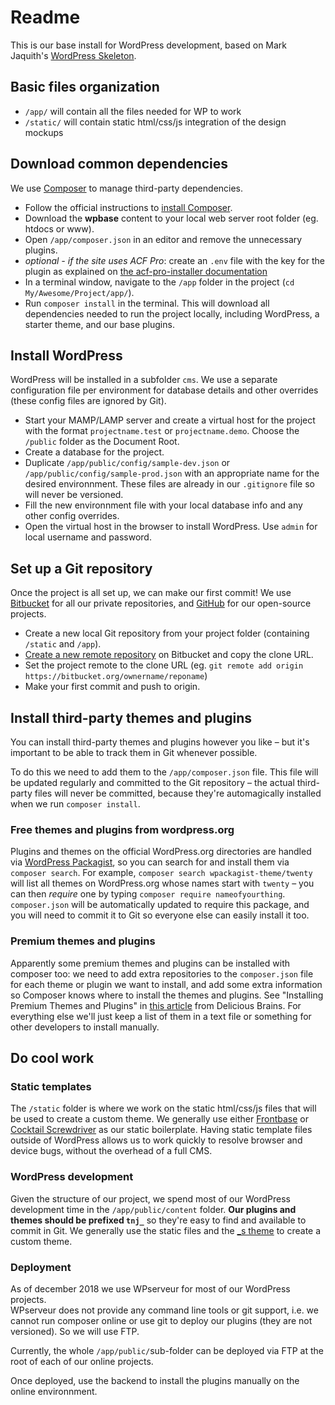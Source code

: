 # Readme

This is our base install for WordPress development, based on Mark Jaquith's [WordPress Skeleton](https://github.com/markjaquith/WordPress-Skeleton).

## Basic files organization

- `/app/` will contain all the files needed for WP to work
- `/static/` will contain static html/css/js integration of the design mockups

## Download common dependencies

We use [Composer](https://getcomposer.org/) to manage third-party dependencies.

- Follow the official instructions to [install Composer](https://getcomposer.org/download/).
- Download the **wpbase** content to your local web server root folder (eg. htdocs or www).
- Open `/app/composer.json` in an editor and remove the unnecessary plugins.
- *optional - if the site uses ACF Pro*: create an `.env` file with the key for the plugin as explained on [the acf-pro-installer documentation](https://github.com/PhilippBaschke/acf-pro-installer)
- In a terminal window, navigate to the `/app` folder in the project (`cd My/Awesome/Project/app/`).
- Run `composer install` in the terminal. This will download all dependencies needed to run the project locally, including WordPress, a starter theme, and our base plugins.


## Install WordPress

WordPress will be installed in a subfolder `cms`. We use a separate configuration file per environment for database details and other overrides (these config files are ignored by Git).

- Start your MAMP/LAMP server and create a virtual host for the project with the format `projectname.test` or `projectname.demo`. Choose the `/public` folder as the Document Root.
- Create a database for the project.
- Duplicate `/app/public/config/sample-dev.json` or `/app/public/config/sample-prod.json` with an appropriate name for the desired environnment. These files are already in our `.gitignore` file so will never be versioned.
- Fill the new environnment file with your local database info and any other config overrides. 
- Open the virtual host in the browser to install WordPress. Use `admin` for local username and password.

## Set up a Git repository

Once the project is all set up, we can make our first commit! We use [Bitbucket](http://bitbucket.org) for all our private repositories, and [GitHub](http://github.com) for our open-source projects.

- Create a new local Git repository from your project folder (containing `/static` and `/app`).
- [Create a new remote repository](https://bitbucket.org/repo/create) on Bitbucket and copy the clone URL.
- Set the project remote to the clone URL (eg. `git remote add origin https://bitbucket.org/ownername/reponame`)
- Make your first commit and push to origin.

## Install third-party themes and plugins

You can install third-party themes and plugins however you like – but it's important to be able to track them in Git whenever possible.

To do this we need to add them to the `/app/composer.json` file. This file will be updated regularly and committed to the Git repository – the actual third-party files will never be committed, because they're automagically installed when we run `composer install`.

### Free themes and plugins from wordpress.org

Plugins and themes on the official WordPress.org directories are handled via [WordPress Packagist](http://wpackagist.org), so you can search for and install them via `composer search`. For example, `composer search wpackagist-theme/twenty` will list all themes on WordPress.org whose names start with `twenty` – you can then *require* one by typing `composer require nameofyourthing`. `composer.json` will be automatically updated to require this package, and you will need to commit it to Git so everyone else can easily install it too.

### Premium themes and plugins

Apparently some premium themes and plugins can be installed with composer too: we need to add extra repositories to the `composer.json` file for each theme or plugin we want to install, and add some extra information so Composer knows where to install the themes and plugins. See "Installing Premium Themes and Plugins" in [this article](https://deliciousbrains.com/using-composer-manage-wordpress-themes-plugins/) from Delicious Brains.
For everything else we'll just keep a list of them in a text file or something for other developers to install manually.

## Do cool work

### Static templates

The `/static` folder is where we work on the static html/css/js files that will be used to create a custom theme. We generally use either [Frontbase](https://github.com/TigerAndJune/frontbase) or [Cocktail Screwdriver](https://github.com/anthonygrignoux/cocktail-screwdriver) as our static boilerplate.
Having static template files outside of WordPress allows us to work quickly to resolve browser and device bugs, without the overhead of a full CMS.

### WordPress development

Given the structure of our project, we spend most of our WordPress development time in the `/app/public/content` folder. **Our plugins and themes should be prefixed `tnj_`** so they're easy to find and available to commit in Git. We generally use the static files and the [_s theme](http://underscores.me/) to create a custom theme.

### Deployment

As of december 2018 we use WPserveur for most of our WordPress projects.  
WPserveur does not provide any command line tools or git support, i.e. we cannot run composer online or use git to deploy our plugins (they are not versioned). So we will use FTP.

Currently, the whole `/app/public/`sub-folder can be deployed via FTP at the root of each of our online projects.

Once deployed, use the backend to install the plugins manually on the online environnment.



